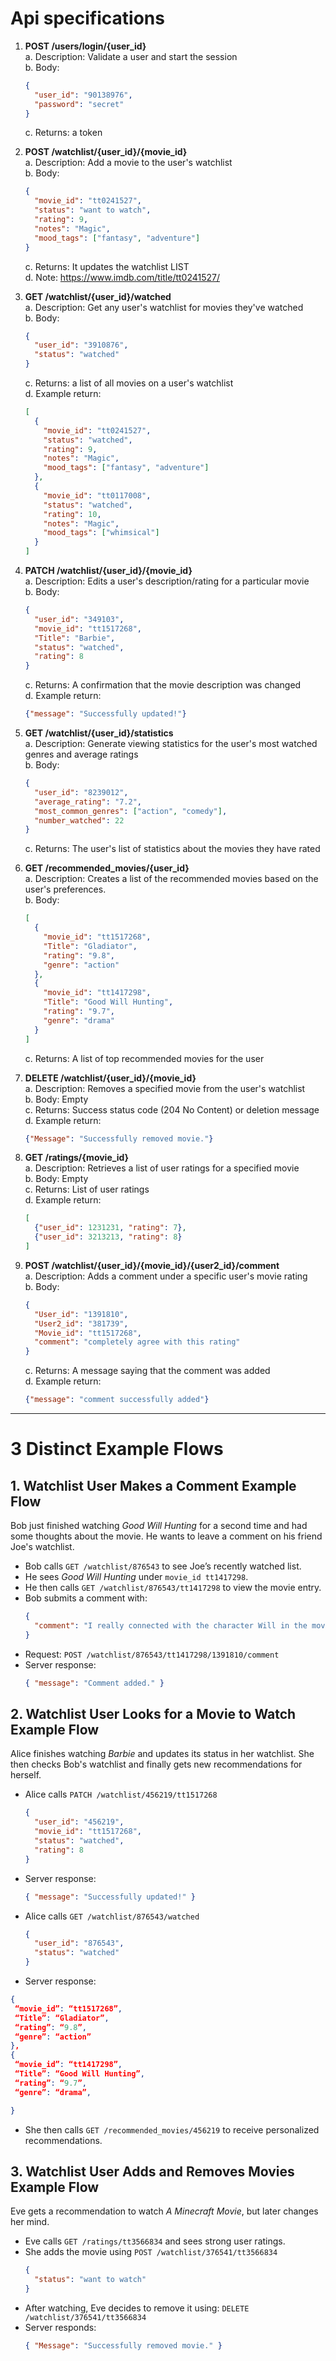 # Api specifications

1. **POST /users/login/{user_id}**  
   a. Description: Validate a user and start the session  
   b. Body:
      ```json
      {
        "user_id": "90138976",
        "password": "secret"
      }
      ```
   c. Returns: a token

2. **POST /watchlist/{user_id}/{movie_id}**  
   a. Description: Add a movie to the user's watchlist  
   b. Body:
      ```json
      {
        "movie_id": "tt0241527",
        "status": "want to watch",
        "rating": 9,
        "notes": "Magic",
        "mood_tags": ["fantasy", "adventure"]
      }
      ```
   c. Returns: It updates the watchlist LIST  
   d. Note: https://www.imdb.com/title/tt0241527/

3. **GET /watchlist/{user_id}/watched**  
   a. Description: Get any user's watchlist for movies they've watched  
   b. Body:
      ```json
      {
        "user_id": "3910876",
        "status": "watched"
      }
      ```
   c. Returns: a list of all movies on a user's watchlist  
   d. Example return:
      ```json
      [
        {
          "movie_id": "tt0241527",
          "status": "watched",
          "rating": 9,
          "notes": "Magic",
          "mood_tags": ["fantasy", "adventure"]
        },
        {
          "movie_id": "tt0117008",
          "status": "watched",
          "rating": 10,
          "notes": "Magic",
          "mood_tags": ["whimsical"]
        }
      ]
      ```

4. **PATCH /watchlist/{user_id}/{movie_id}**  
   a. Description: Edits a user's description/rating for a particular movie  
   b. Body:
      ```json
      {
        "user_id": "349103",
        "movie_id": "tt1517268",
        "Title": "Barbie",
        "status": "watched",
        "rating": 8
      }
      ```
   c. Returns: A confirmation that the movie description was changed  
   d. Example return:
      ```json
      {"message": "Successfully updated!"}
      ```

5. **GET /watchlist/{user_id}/statistics**  
   a. Description: Generate viewing statistics for the user's most watched genres and average ratings  
   b. Body:
      ```json
      {
        "user_id": "8239012",
        "average_rating": "7.2",
        "most_common_genres": ["action", "comedy"],
        "number_watched": 22
      }
      ```
   c. Returns: The user's list of statistics about the movies they have rated

6. **GET /recommended_movies/{user_id}**  
   a. Description: Creates a list of the recommended movies based on the user's preferences.  
   b. Body:
      ```json
      [
        {
          "movie_id": "tt1517268",
          "Title": "Gladiator",
          "rating": "9.8",
          "genre": "action"
        },
        {
          "movie_id": "tt1417298",
          "Title": "Good Will Hunting",
          "rating": "9.7",
          "genre": "drama"
        }
      ]
      ```
   c. Returns: A list of top recommended movies for the user

7. **DELETE /watchlist/{user_id}/{movie_id}**  
   a. Description: Removes a specified movie from the user's watchlist  
   b. Body: Empty  
   c. Returns: Success status code (204 No Content) or deletion message  
   d. Example return:
      ```json
      {"Message": "Successfully removed movie."}
      ```

8. **GET /ratings/{movie_id}**  
   a. Description: Retrieves a list of user ratings for a specified movie  
   b. Body: Empty  
   c. Returns: List of user ratings  
   d. Example return:
      ```json
      [
        {"user_id": 1231231, "rating": 7},
        {"user_id": 3213213, "rating": 8}
      ]
      ```

9. **POST /watchlist/{user_id}/{movie_id}/{user2_id}/comment**  
   a. Description: Adds a comment under a specific user's movie rating  
   b. Body:
      ```json
      {
        "User_id": "1391810",
        "User2_id": "381739",
        "Movie_id": "tt1517268",
        "comment": "completely agree with this rating"
      }
      ```
   c. Returns: A message saying that the comment was added  
   d. Example return:
      ```json
      {"message": "comment successfully added"}
      ```

---

# 3 Distinct Example Flows

## 1. Watchlist User Makes a Comment Example Flow
Bob just finished watching *Good Will Hunting* for a second time and had some thoughts about the movie. He wants to leave a comment on his friend Joe's watchlist.

- Bob calls `GET /watchlist/876543` to see Joe’s recently watched list.
- He sees *Good Will Hunting* under `movie_id tt1417298`.
- He then calls `GET /watchlist/876543/tt1417298` to view the movie entry.
- Bob submits a comment with:
  ```json
  {
    "comment": "I really connected with the character Will in the movie."
  }
  ```
- Request: `POST /watchlist/876543/tt1417298/1391810/comment`
- Server response:
  ```json
  { "message": "Comment added." }
  ```

## 2. Watchlist User Looks for a Movie to Watch Example Flow
Alice finishes watching *Barbie* and updates its status in her watchlist. She then checks Bob's watchlist and finally gets new recommendations for herself.

- Alice calls `PATCH /watchlist/456219/tt1517268`
  ```json
  {
    "user_id": "456219",
    "movie_id": "tt1517268",
    "status": "watched",
    "rating": 8
  }
  ```
- Server response:
  ```json
  { "message": "Successfully updated!" }
  ```
- Alice calls `GET /watchlist/876543/watched`
  ```json
  {
    "user_id": "876543",
    "status": "watched"
  }
  ```
- Server response:
 ``` json
{
  “movie_id”: “tt1517268”,
  “Title”: “Gladiator”,
  “rating”: “9.8”,
  “genre”: “action”
},
{
  “movie_id”: “tt1417298”,
  “Title”: “Good Will Hunting”,
  “rating”: “9.7”,
  “genre”: “drama”,

}
``` 
- She then calls `GET /recommended_movies/456219` to receive personalized recommendations.

## 3. Watchlist User Adds and Removes Movies Example Flow
Eve gets a recommendation to watch *A Minecraft Movie*, but later changes her mind.

- Eve calls `GET /ratings/tt3566834` and sees strong user ratings.
- She adds the movie using `POST /watchlist/376541/tt3566834`
  ```json
  {
    "status": "want to watch"
  }
  ```
- After watching, Eve decides to remove it using:
  `DELETE /watchlist/376541/tt3566834`
- Server responds:
  ```json
  { "Message": "Successfully removed movie." }
  ```


